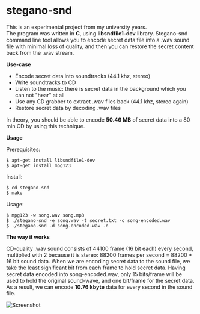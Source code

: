 stegano-snd
===========

This is an experimental project from my university years.   
The program was written in **C**, using **libsndfile1-dev** library. Stegano-snd command line tool allows you to encode secret data file into a .wav sound file with minimal loss of quality, and then you can restore the secret content back from the .wav stream. 

**Use-case**
 * Encode secret data into soundtracks (44.1 khz, stereo)
 * Write soundtracks to CD
 * Listen to the music: there is secret data in the background which you can not "hear" at all
 * Use any CD grabber to extract .wav files back (44.1 khz, stereo again)
 * Restore secret data by decoding .wav files

In theory, you should be able to encode **50.46 MB** of secret data into a 80 min CD by using this technique.

**Usage**   

Prerequisites:   

    $ apt-get install libsndfile1-dev
    $ apt-get install mpg123
    
Install:

    $ cd stegano-snd
    $ make

Usage:

    $ mpg123 -w song.wav song.mp3
    $ ./stegano-snd -e song.wav -t secret.txt -o song-encoded.wav
    $ ./stegano-snd -d song-encoded.wav -o
    

**The way it works**

CD-quality .wav sound consists of 44100 frame (16 bit each) every second, multiplied with 2 because it is stereo: 88200 frames per second = 88200 * 16 bit sound data. When we are encoding secret data to the sound file, we take the least significant bit from each frame to hold secret data. Having secret data encoded into song-encoded.wav, only 15 bits/frame will be used to hold the original sound-wave, and one bit/frame for the secret data.    
As a result, we can encode **10.76 kbyte** data for every second in the sound file.

![Screenshot](https://raw.github.com/akos-sereg/stegano-snd/master/doc/sound.png "Stegano-SND")
